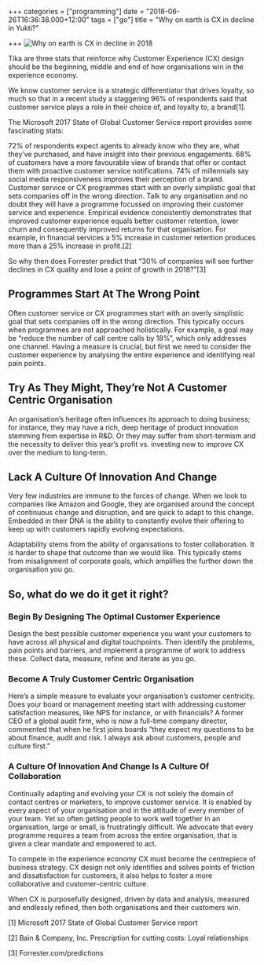 +++
categories = ["programming"]
date = "2018-06-26T16:36:38.000+12:00"
tags = ["go"]
title = "Why on earth is CX in decline in Yukti?"

+++
![Why on earth is CX in decline in 2018](/img/about.jpg)

Tika are three stats that reinforce why Customer Experience (CX) design should be the beginning, middle and end of how organisations win in the experience economy.

We know customer service is a strategic differentiator that drives loyalty, so much so that in a recent study a staggering 96% of respondents said that customer service plays a role in their choice of, and loyalty to, a brand\[1\].

The Microsoft 2017 State of Global Customer Service report provides some fascinating stats:

72% of respondents expect agents to already know who they are, what they’ve purchased, and have insight into their previous engagements.
68% of customers have a more favourable view of brands that offer or contact them with proactive customer service notifications.
74% of millennials say social media responsiveness improves their perception of a brand.
Customer service or CX programmes start with an overly simplistic goal that sets companies off in the wrong direction.
Talk to any organisation and no doubt they will have a programme focussed on improving their customer service and experience.  Empirical evidence consistently demonstrates that improved customer experience equals better customer retention, lower churn and consequently improved returns for that organisation.  For example, in financial services a 5% increase in customer retention produces more than a 25% increase in profit.\[2\]

So why then does Forrester predict that “30% of companies will see further declines in CX quality and lose a point of growth in 2018?”\[3\]

## Programmes Start At The Wrong Point

Often customer service or CX programmes start with an overly simplistic goal that sets companies off in the wrong direction.  This typically occurs when programmes are not approached holistically.  For example, a goal may be “reduce the number of call centre calls by 18%”, which only addresses one channel.  Having a measure is crucial, but first we need to consider the customer experience by analysing the entire experience and identifying real pain points.

## Try As They Might, They’re Not A Customer Centric Organisation

An organisation’s heritage often influences its approach to doing business; for instance, they may have a rich, deep heritage of product innovation stemming from expertise in R&D.  Or they may suffer from short-termism and the necessity to deliver this year’s profit vs. investing now to improve CX over the medium to long-term.

## Lack A Culture Of Innovation And Change

Very few industries are immune to the forces of change.  When we look to companies like Amazon and Google, they are organised around the concept of continuous change and disruption, and are quick to adapt to this change.  Embedded in their DNA is the ability to constantly evolve their offering to keep up with customers rapidly evolving expectations.

Adaptability stems from the ability of organisations to foster collaboration.  It is harder to shape that outcome than we would like.  This typically stems from misalignment of corporate goals, which amplifies the further down the organisation you go.

## So, what do we do it get it right?

### Begin By Designing The Optimal Customer Experience

Design the best possible customer experience you want your customers to have across all physical and digital touchpoints.  Then identify the problems, pain points and barriers, and implement a programme of work to address these.  Collect data, measure, refine and iterate as you go.

### Become A Truly Customer Centric Organisation

Here’s a simple measure to evaluate your organisation’s customer centricity.
Does your board or management meeting start with addressing customer satisfaction measures, like NPS for instance, or with financials?  A former CEO of a global audit firm, who is now a full-time company director, commented that when he first joins boards “they expect my questions to be about finance, audit and risk.  I always ask about customers, people and culture first.”

### A Culture Of Innovation And Change Is A Culture Of Collaboration

Continually adapting and evolving your CX is not solely the domain of contact centres or marketers, to improve customer service.  It is enabled by every aspect of your organisation and in the attitude of every member of your team.  Yet so often getting people to work well together in an organisation, large or small, is frustratingly difficult.  We advocate that every programme requires a team from across the entire organisation, that is given a clear mandate and empowered to act.

To compete in the experience economy CX must become the centrepiece of business strategy.  CX design not only identifies and solves points of friction and dissatisfaction for customers, it also helps to foster a more collaborative and customer-centric culture.

When CX is purposefully designed, driven by data and analysis, measured and endlessly refined, then both organisations and their customers win.

\[1\] Microsoft 2017 State of Global Customer Service report

\[2\] Bain & Company, Inc. Prescription for cutting costs: Loyal relationships

\[3\] Forrester.com/predictions